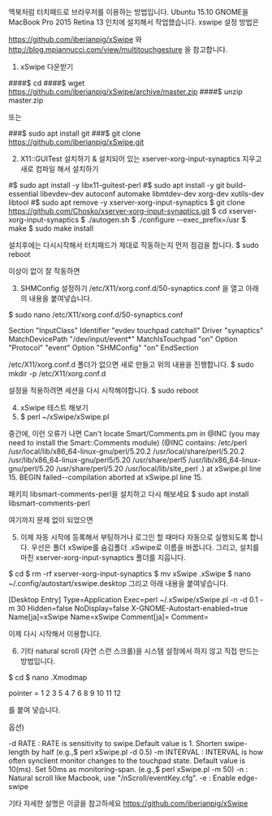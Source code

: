 맥북처럼 터치패드로 브라우저를 이용하는 방법입니다.
Ubuntu 15.10 GNOME을 MacBook Pro 2015 Retina 13 인치에 설치해서 작업했습니다.
xswipe 설정 방법은

https://github.com/iberianpig/xSwipe 와 http://blog.mpiannucci.com/view/multitouchgesture 을 참고합니다.

1. xSwipe 다운받기 

####$ cd
####$ wget https://github.com/iberianpig/xSwipe/archive/master.zip
####$ unzip master.zip

또는

###$ sudo apt install git
###$ git clone https://github.com/iberianpig/xSwipe.git
 
2. X11::GUITest 설치하기 & 설치되어 있는 xserver-xorg-input-synaptics 지우고 새로 컴파일 해서 설치하기

#$ sudo apt install -y libx11-guitest-perl
#$ sudo apt install -y git build-essential libevdev-dev autoconf automake libmtdev-dev xorg-dev xutils-dev libtool
#$ sudo apt remove -y xserver-xorg-input-synaptics
$ git clone https://github.com/Chosko/xserver-xorg-input-synaptics.git
$ cd xserver-xorg-input-synaptics
$ ./autogen.sh
$ ./configure --exec_prefix=/usr
$ make
$ sudo make install

설치후에는 다시시작해서 터치패드가 제대로 작동하는지 먼저 점검을 합니다.
$ sudo reboot

이상이 없이 잘 작동하면

3. SHMConfig 설정하기
/etc/X11/xorg.conf.d/50-synaptics.conf 을 열고 아래의 내용을 붙여넣습니다.

$ sudo nano /etc/X11/xorg.conf.d/50-synaptics.conf

Section "InputClass"
Identifier "evdev touchpad catchall"
Driver "synaptics"
MatchDevicePath "/dev/input/event*"
MatchIsTouchpad "on"
Option "Protocol" "event"
Option "SHMConfig" "on"
EndSection

/etc/X11/xorg.conf.d 폴더가 없으면 새로 만들고 위의 내용을 진행합니다.
$ sudo mkdir -p /etc/X11/xorg.conf.d

설정을 적용하려면 세션을 다시 시작해야합니다. 
$ sudo reboot

4. xSwipe 테스트 해보기
5. $ perl ~/xSwipe/xSwipe.pl

중간에, 이런 오류가 나면
Can't locate Smart/Comments.pm in @INC (you may need to install the Smart::Comments module) (@INC contains: /etc/perl /usr/local/lib/x86_64-linux-gnu/perl/5.20.2 /usr/local/share/perl/5.20.2 /usr/lib/x86_64-linux-gnu/perl5/5.20 /usr/share/perl5 /usr/lib/x86_64-linux-gnu/perl/5.20 /usr/share/perl/5.20 /usr/local/lib/site_perl .) at xSwipe.pl line 15.
BEGIN failed--compilation aborted at xSwipe.pl line 15.

패키지 libsmart-comments-perl을 설치하고 다시 해보세요
$ sudo apt install libsmart-comments-perl

여기까지 문제 없이 되었으면

5. 이제 자동 시작에 등록해서 부팅하거나 로그인 할 때마다 자동으로 실행되도록 합니다.
우선은 폴더 xSwipe를 숨김폴더 .xSwipe로 이름을 바꿉니다.
그리고, 설치를 마친 xserver-xorg-input-synaptics 폴더를 지웁니다.

$ cd
$ rm -rf xserver-xorg-input-synaptics
$ mv xSwipe .xSwipe
$ nano ~/.config/autostart/xswipe.desktop
그리고 아래 내용을 붙여넣습니다.
 
[Desktop Entry]
Type=Application
Exec=perl ~/.xSwipe/xSwipe.pl -n -d 0.1 -m 30
Hidden=false
NoDisplay=false
X-GNOME-Autostart-enabled=true
Name[ja]=xSwipe
Name=xSwipe
Comment[ja]=
Comment=

이제 다시 시작해서 이용합니다.

6. 기타 
natural scroll (자연 스런 스크롤)을 시스템 설정에서 하지 않고 직접 만드는 방법입니다.

$ cd
$ nano .Xmodmap

pointer = 1 2 3 5 4 7 6 8 9 10 11 12

를 붙여 넣습니다.

옵션)

-d RATE : RATE is sensitivity to swipe.Default value is 1. Shorten swipe-length by half (e.g.,$ perl xSwipe.pl -d 0.5)
-m INTERVAL : INTERVAL is how often synclient monitor changes to the touchpad state. Default value is 10(ms). Set 50ms as monitoring-span. (e.g.,$ perl xSwipe.pl -m 50)
-n : Natural scroll like Macbook, use "/nScroll/eventKey.cfg".
-e : Enable edge-swipe
 
기타 자세한 설명은 이글을 참고하세요
https://github.com/iberianpig/xSwipe

